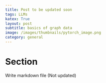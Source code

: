 ```yaml
---
title: Post to be updated soon
tags: LLMs
katex: True
layout: post
subtitle: basics of graph data
image: /images/thumbnails/pytorch_image.png
category: general
---
```


# Section

Write markdown file (Not updated)